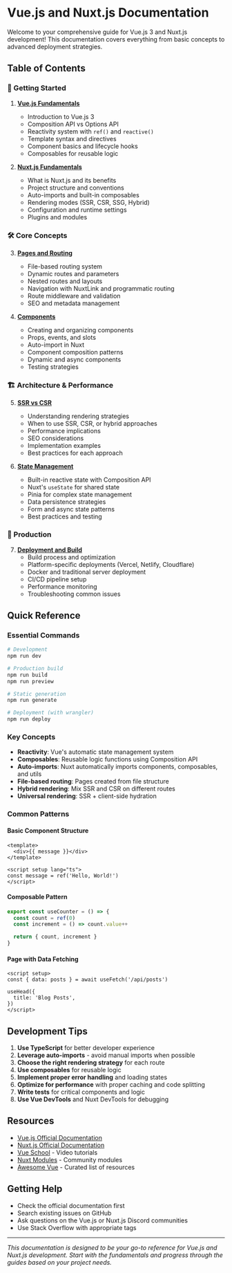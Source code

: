 # Vue.js and Nuxt.js Documentation

Welcome to your comprehensive guide for Vue.js 3 and Nuxt.js development! This documentation covers everything from basic concepts to advanced deployment strategies.

## Table of Contents

### 🚀 Getting Started

1. **[Vue.js Fundamentals](./01-vue-fundamentals.md)**
   - Introduction to Vue.js 3
   - Composition API vs Options API
   - Reactivity system with `ref()` and `reactive()`
   - Template syntax and directives
   - Component basics and lifecycle hooks
   - Composables for reusable logic

2. **[Nuxt.js Fundamentals](./02-nuxt-fundamentals.md)**
   - What is Nuxt.js and its benefits
   - Project structure and conventions
   - Auto-imports and built-in composables
   - Rendering modes (SSR, CSR, SSG, Hybrid)
   - Configuration and runtime settings
   - Plugins and modules

### 🛠 Core Concepts

3. **[Pages and Routing](./03-pages-and-routing.md)**
   - File-based routing system
   - Dynamic routes and parameters
   - Nested routes and layouts
   - Navigation with NuxtLink and programmatic routing
   - Route middleware and validation
   - SEO and metadata management

4. **[Components](./04-components.md)**
   - Creating and organizing components
   - Props, events, and slots
   - Auto-import in Nuxt
   - Component composition patterns
   - Dynamic and async components
   - Testing strategies

### 🏗 Architecture & Performance

5. **[SSR vs CSR](./05-ssr-vs-csr.md)**
   - Understanding rendering strategies
   - When to use SSR, CSR, or hybrid approaches
   - Performance implications
   - SEO considerations
   - Implementation examples
   - Best practices for each approach

6. **[State Management](./06-state-management.md)**
   - Built-in reactive state with Composition API
   - Nuxt's `useState` for shared state
   - Pinia for complex state management
   - Data persistence strategies
   - Form and async state patterns
   - Best practices and testing

### 🚀 Production

7. **[Deployment and Build](./07-deployment-and-build.md)**
   - Build process and optimization
   - Platform-specific deployments (Vercel, Netlify, Cloudflare)
   - Docker and traditional server deployment
   - CI/CD pipeline setup
   - Performance monitoring
   - Troubleshooting common issues

## Quick Reference

### Essential Commands

```bash
# Development
npm run dev

# Production build
npm run build
npm run preview

# Static generation
npm run generate

# Deployment (with wrangler)
npm run deploy
```

### Key Concepts

- **Reactivity**: Vue's automatic state management system
- **Composables**: Reusable logic functions using Composition API
- **Auto-imports**: Nuxt automatically imports components, composables, and utils
- **File-based routing**: Pages created from file structure
- **Hybrid rendering**: Mix SSR and CSR on different routes
- **Universal rendering**: SSR + client-side hydration

### Common Patterns

#### Basic Component Structure

```vue
<template>
  <div>{{ message }}</div>
</template>

<script setup lang="ts">
const message = ref('Hello, World!')
</script>
```

#### Composable Pattern

```typescript
export const useCounter = () => {
  const count = ref(0)
  const increment = () => count.value++

  return { count, increment }
}
```

#### Page with Data Fetching

```vue
<script setup>
const { data: posts } = await useFetch('/api/posts')

useHead({
  title: 'Blog Posts',
})
</script>
```

## Development Tips

1. **Use TypeScript** for better developer experience
2. **Leverage auto-imports** - avoid manual imports when possible
3. **Choose the right rendering strategy** for each route
4. **Use composables** for reusable logic
5. **Implement proper error handling** and loading states
6. **Optimize for performance** with proper caching and code splitting
7. **Write tests** for critical components and logic
8. **Use Vue DevTools** and Nuxt DevTools for debugging

## Resources

- [Vue.js Official Documentation](https://vuejs.org/)
- [Nuxt.js Official Documentation](https://nuxt.com/)
- [Vue School](https://vueschool.io/) - Video tutorials
- [Nuxt Modules](https://modules.nuxtjs.org/) - Community modules
- [Awesome Vue](https://github.com/vuejs/awesome-vue) - Curated list of resources

## Getting Help

- Check the official documentation first
- Search existing issues on GitHub
- Ask questions on the Vue.js or Nuxt.js Discord communities
- Use Stack Overflow with appropriate tags

---

_This documentation is designed to be your go-to reference for Vue.js and Nuxt.js development. Start with the fundamentals and progress through the guides based on your project needs._
